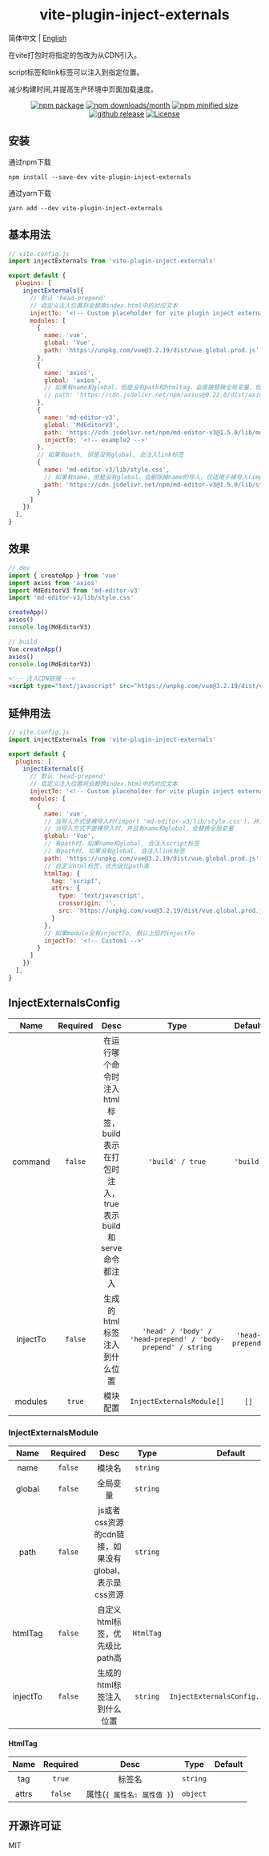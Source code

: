 <h1 align="center">vite-plugin-inject-externals</h1>

简体中文 | [English](./README.md)

在vite打包时将指定的包改为从CDN引入。

script标签和link标签可以注入到指定位置。

减少构建时间,并提高生产环境中页面加载速度。

<p align="center">
    <a href="https://npmjs.com/package/vite-plugin-inject-externals"><img src="https://img.shields.io/npm/v/vite-plugin-inject-externals.svg?style=plastic&color=cb0303" alt="npm package"></a>
    <a href="https://npmjs.com/package/vite-plugin-inject-externals"><img src="https://img.shields.io/npm/dm/vite-plugin-inject-externals.svg?style=plastic&color=eb7738" alt="npm downloads/month"></a>
    <a href="https://npmjs.com/package/vite-plugin-inject-externals"><img src="https://img.shields.io/bundlephobia/min/vite-plugin-inject-externals.svg?style=plastic&color=12bd79" alt="npm minified size"></a>
    <a href="https://github.com/lihanspace/vite-plugin-inject-externals/releases"><img src="https://img.shields.io/github/v/release/lihanspace/vite-plugin-inject-externals.svg?display_name=release&sort=semver&style=plastic" alt="github release"></a>
    <a href="https://github.com/lihanspace/vite-plugin-inject-externals/blob/master/LICENSE"><img src="https://img.shields.io/github/license/lihanspace/vite-plugin-inject-externals.svg?style=plastic" alt="License"></a>
</p>

## 安装

通过npm下载

```shell
npm install --save-dev vite-plugin-inject-externals
```

通过yarn下载

```shell
yarn add --dev vite-plugin-inject-externals
```

## 基本用法

```js
// vite.config.js
import injectExternals from 'vite-plugin-inject-externals'

export default {
  plugins: [
    injectExternals({
      // 默认 'head-prepend'
      // 自定义注入位置将会替换index.html中的对应文本
      injectTo: '<!-- Custom placeholder for vite plugin inject externals -->',
      modules: [
        {
          name: 'vue',
          global: 'Vue',
          path: 'https://unpkg.com/vue@3.2.19/dist/vue.global.prod.js'
        },
        {
          name: 'axios',
          global: 'axios',
          // 如果有name和global，但是没有path和htmltag，会直接替换全局变量，但是不注入script标签
          // path: 'https://cdn.jsdelivr.net/npm/axios@0.22.0/dist/axios.min.js'
        },
        {
          name: 'md-editor-v3',
          global: 'MdEditorV3',
          path: 'https://cdn.jsdelivr.net/npm/md-editor-v3@1.5.0/lib/md-editor-v3.umd.js',
          injectTo: '<!-- example2 -->'
        },
        // 如果有path, 但是没有global, 会注入link标签
        {
          name: 'md-editor-v3/lib/style.css',
          // 如果有name，但是没有global，会删除掉name的导入，仅适用于裸导入(import 'md-editor-v3/lib/style.css')
          path: 'https://cdn.jsdelivr.net/npm/md-editor-v3@1.5.0/lib/style.css',
        }
      ]
    })
  ],
}
```

## 效果

```js
// dev
import { createApp } from 'vue'
import axios from 'axios'
import MdEditorV3 from 'md-editor-v3'
import 'md-editor-v3/lib/style.css'

createApp()
axios()
console.log(MdEditorV3)

// build
Vue.createApp()
axios()
console.log(MdEditorV3)
```

```html
<!-- 注入CDN链接 -->
<script type="text/javascript" src="https://unpkg.com/vue@3.2.19/dist/vue.global.prod.js"></script>
```

## 延伸用法

```js
// vite.config.js
import injectExternals from 'vite-plugin-inject-externals'

export default {
  plugins: [
    injectExternals({
      // 默认 'head-prepend'
      // 自定义注入位置将会替换index.html中的对应文本
      injectTo: '<!-- Custom placeholder for vite plugin inject externals -->',
      modules: [
        {
          name: 'vue',
          // 当导入方式是裸导入时(import 'md-editor-v3/lib/style.css')，并且有name('md-editor-v3/lib/style.css')但是没有global，会删除导入
          // 当导入方式不是裸导入时，并且有name和global，会替换全局变量
          global: 'Vue',
          // 有path时，如果name和global, 会注入script标签
          // 有path时, 如果没有global, 会注入link标签
          path: 'https://unpkg.com/vue@3.2.19/dist/vue.global.prod.js',
          // 自定义html标签，优先级比path高
          htmlTag: {
            tag: 'script',
            attrs: {
              type: 'text/javascript',
              crossorigin: '',
              src: 'https://unpkg.com/vue@3.2.19/dist/vue.global.prod.js'
            }
          },
          // 如果module没有injectTo, 默认上层的injectTo
          injectTo: '<!-- Custom1 -->'
        }
      ]
    })
  ],
}
```

## InjectExternalsConfig

|   Name   | Required |                            Desc                             |                             Type                             |     Default      |
|:--------:|:--------:|:-----------------------------------------------------------:|:------------------------------------------------------------:|:----------------:|
| command  | `false`  | 在运行哪个命令时注入html标签，build表示在打包时注入，true表示build和serve命令都注入 |                       `'build' / true`                       |    `'build'`     |
| injectTo | `false`  |                      生成的html标签注入到什么位置                       | `'head' / 'body' / 'head-prepend' / 'body-prepend' / string` | `'head-prepend'` |
| modules  |  `true`  |                            模块配置                             |                  `InjectExternalsModule[]`                   |       `[]`       |

### InjectExternalsModule

|   Name   | Required |                  Desc               |   Type    |             Default              |
|:--------:|:--------:|:-----------------------------------:|:---------:|:--------------------------------:|
|   name   | `false`  |                 模块名                 | `string`  |
|  global  | `false`  |                全局变量                 | `string`  |
|   path   | `false`  | js或者css资源的cdn链接，如果没有global，表示是css资源 | `string`  |
| htmlTag  | `false`  |         自定义html标签，优先级比path高         | `HtmlTag` |
| injectTo | `false`  |          生成的html标签注入到什么位置           | `string`  | `InjectExternalsConfig.injectTo` |

#### HtmlTag

| Name  | Required |        Desc        |   Type   | Default |
|:-----:|:--------:|:------------------:|:--------:|:-------:|
|  tag  |  `true`  |        标签名         | `string` |
| attrs | `false`  | 属性(`{ 属性名: 属性值 }`) | `object` |

## 开源许可证

MIT
